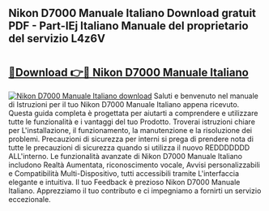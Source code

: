 ## Nikon D7000 Manuale Italiano Download gratuit PDF - Part-IEj Italiano Manuale del proprietario del servizio L4z6V

# <h2><a href="http://dfft5r7.blite.top/?on=Nikon+D7000+Manuale+Italiano">🔗Download 👉🔴 Nikon D7000 Manuale Italiano</a></h2>

[![Nikon D7000 Manuale Italiano download](https://i.imgur.com/lujVjoI.png)](http://dfft5r7.blite.top/?on=Nikon+D7000+Manuale+Italiano)
Saluti e benvenuto nel manuale di Istruzioni per il tuo Nikon D7000 Manuale Italiano appena ricevuto. Questa guida completa è progettata per aiutarti a comprendere e utilizzare tutte le funzionalità e i vantaggi del tuo Prodotto. Troverai istruzioni chiare per L'installazione, il funzionamento, la manutenzione e la risoluzione dei problemi. Precauzioni di sicurezza per interni si prega di prendere nota di tutte le precauzioni di sicurezza quando si utilizza il nuovo REDDDDDDD ALL'interno. Le funzionalità avanzate di Nikon D7000 Manuale Italiano includono Realtà Aumentata, riconoscimento vocale, Avvisi personalizzabili e Compatibilità Multi-Dispositivo, tutti accessibili tramite L'interfaccia elegante e intuitiva. Il tuo Feedback è prezioso Nikon D7000 Manuale Italiano. Apprezziamo il tuo contributo e ci impegniamo a fornirti un servizio eccezionale.

